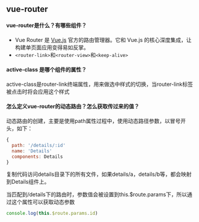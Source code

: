 ## vue-router

#### vue-router是什么？有哪些组件？

- Vue Router 是 [Vue.js](https://link.juejin.cn/?target=http%3A%2F%2Fcn.vuejs.org%2F) 官方的路由管理器。它和 Vue.js 的核心深度集成，让构建单页面应用变得易如反掌。
- `<router-link>`和`<router-view>`和`<keep-alive>`

####  active-class 是哪个组件的属性？

active-class是router-link终端属性，用来做选中样式的切换，当router-link标签被点击时将会应用这个样式

#### 怎么定义vue-router的动态路由？怎么获取传过来的值？

动态路由的创建，主要是使用path属性过程中，使用动态路径参数，以冒号开头，如下：

````js
{
  path: '/details/:id'
  name: 'Details'
  components: Details
}
````


复制代码访问details目录下的所有文件，如果details/a，details/b等，都会映射到Details组件上。

当匹配到/details下的路由时，参数值会被设置到this.$route.params下，所以通过这个属性可以获取动态参数

````js
console.log(this.$route.params.id)
````



